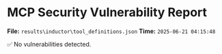 # MCP Security Vulnerability Report
**File:** `results\inductor\tool_definitions.json`
**Time:** `2025-06-21 04:15:48`

✅ No vulnerabilities detected.